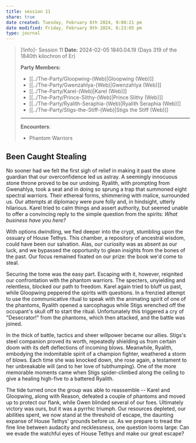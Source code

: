 ```yaml
---
title: session 11
share: true
date created: Tuesday, February 6th 2024, 9:08:21 pm
date modified: Friday, February 9th 2024, 6:23:05 pm
type: journal
---
```

	
> [!info]- Session 11 **Date:** 2024-02-05 1840.04.19 (Days 319 of the 1840th kilochron of Er) 
>
> **Party Members:**
> 
> - [[../The-Party/Gloopwing-(Web)|Gloopwing (Web)]]
> - [[../The-Party/Gwenzahlya-(Web)|Gwenzahlya (Web)]]
> - [[../The-Party/Karel-(Web)|Karel (Web)]]
> - [[../The-Party/Prince-Slithy-(Web)|Prince Slithy (Web)]]
> - [[../The-Party/Ryalith-Seraphia-(Web)|Ryalith Seraphia (Web)]]
> - [[../The-Party/Stigs-the-Stiff-(Web)|Stigs the Stiff (Web)]]
> 
> ---
> 
> **Encounters**:
> 
> - Phantom Warriors 

## Been Caught Stealing 

No sooner had we felt the first sigh of relief in making it past the stone guardian that our overconfidence led us astray. A seemingly innocuous stone throne proved to be our undoing. Ryalith, with prompting from Gwenahlya, took a seat and in doing so sprung a trap that summoned eight spectral warriors. Their ethereal forms, shimmering with malice, surrounded us. Our attempts at diplomacy were pure folly and, in hindsight, utterly hilarious. Karel tried to calm things and assert authority, but seemed unable to offer a convincing reply to the simple question from the spirits: *What business have you here?*

With options dwindling, we fled deeper into the crypt, stumbling upon the ossuary of House Tethys. This chamber, a repository of ancestral wisdom, could have been our salvation. Alas, our curiosity was as absent as our luck, and we bypassed the opportunity to glean insights from the bones of the past. Our focus remained fixated on our prize: the book we'd come to steal.

Securing the tome was the easy part. Escaping with it, however, reignited our confrontation with the phantom warriors. The specters, unyielding and relentless, blocked our path to freedom. Karel again tried to bluff us past, while Gloopwing peppered the spirits with questions. In a frenzied attempt to use the communicative ritual to speak with the animating spirit of one of the phantoms, Ryalith opened a sarcophagus while Stigs wrenched off the occupant's skull off to start the ritual. Unfortunately this triggered a cry of "Desecrator!" from the phantoms, which then attacked, and the battle was joined. 

In the thick of battle, tactics and sheer willpower became our allies. Stigs's steel companion proved its worth, repeatedly shielding us from certain doom with its deft deflections of incoming blows. Meanwhile, Ryalith, embodying the indomitable spirit of a champion fighter, weathered a storm of blows. Each time she was knocked down, she rose again, a testament to her unbreakable will (and to her love of tubthumping). One of the more memorable moments came when Stigs spider-climbed along the ceiling to give a healing high-five to a battered Ryalith. 

The tide turned once the group was able to reassemble -- Karel and Gloopwing, along with Reason, defeated a couple of phantoms and moved up to protect our flank, while Gwen blinded several of our foes. Ultimately victory was ours, but it was a pyrrhic triumph. Our resources depleted, our abilities spent, we now stand at the threshold of escape, the daunting expanse of House Tethys' grounds before us. As we prepare to tread the fine line between audacity and recklessness, one question looms large: Can we evade the watchful eyes of House Tethys and make our great escape?
